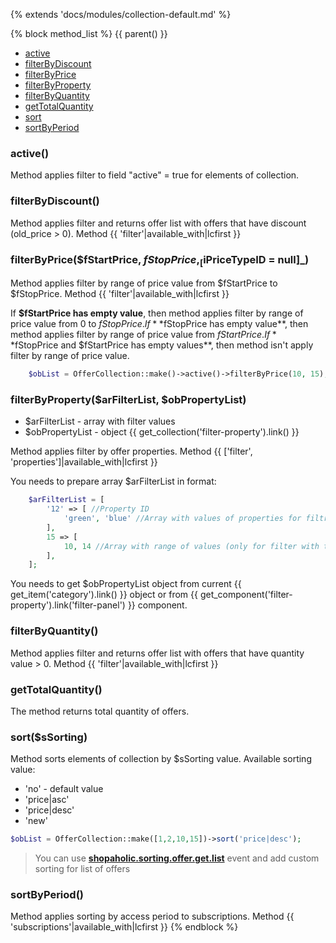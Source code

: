 {% extends 'docs/modules/collection-default.md' %}

{% block method_list %}
{{ parent() }}

* [active](#active)
* [filterByDiscount](#filterbydiscount)
* [filterByPrice](#filterbypricefstartprice-fstopprice-ipricetypeid-null)
* [filterByProperty](#filterbypropertyarfilterlist-obpropertylist)
* [filterByQuantity](#filterbyquantity)
* [getTotalQuantity](#gettotalquantity)
* [sort](#sortssorting)
* [sortByPeriod](#sortbyperiod)

### active()

Method applies filter to field "active" = true  for elements of collection.

### filterByDiscount()

Method applies filter and returns offer list with offers that have discount (old_price > 0).
Method {{ 'filter'|available_with|lcfirst }}

### filterByPrice($fStartPrice, $fStopPrice, _[$iPriceTypeID = null]_)

Method applies filter by range of price value from $fStartPrice to $fStopPrice.
Method {{ 'filter'|available_with|lcfirst }}

If **$fStartPrice has empty value**, then method applies filter by range of price value from 0 to $fStopPrice.
If **$fStopPrice has empty value**, then method applies filter by range of price value from $fStartPrice.
If **$fStopPrice and $fStartPrice has empty values**, then method isn't  apply filter by range of price value.

```php
    $obList = OfferCollection::make()->active()->filterByPrice(10, 15);
```

### filterByProperty($arFilterList, $obPropertyList)
  * $arFilterList - array with filter values
  * $obPropertyList - object {{ get_collection('filter-property').link() }}

Method applies filter by offer properties.
Method {{ ['filter', 'properties']|available_with|lcfirst }}

You needs to prepare array $arFilterList in format:
```php
    $arFilterList = [
        '12' => [ //Property ID
            'green', 'blue' //Array with values of properties for filtration
        ],
        15 => [
            10, 14 //Array with range of values (only for filter with type 'between')
        ],
    ];
```

You needs to get $obPropertyList object from current {{ get_item('category').link() }} object or from {{ get_component('filter-property').link('filter-panel') }} component.

### filterByQuantity()

Method applies filter and returns offer list with offers that have quantity value > 0.
Method {{ 'filter'|available_with|lcfirst }}

### getTotalQuantity()

The method returns total quantity of offers.

### sort($sSorting)

Method sorts elements of collection by $sSorting value.
Available sorting value:
* 'no' - default value
* 'price|asc'
* 'price|desc'
* 'new'
```php
$obList = OfferCollection::make([1,2,10,15])->sort('price|desc');
```

> You can use [**shopaholic.sorting.offer.get.list**](modules/offer/event/event.md#shopaholicsortingoffergetlist) event and add custom sorting for list of offers

### sortByPeriod()

Method applies sorting by access period to subscriptions.
Method {{ 'subscriptions'|available_with|lcfirst }}
{% endblock %}